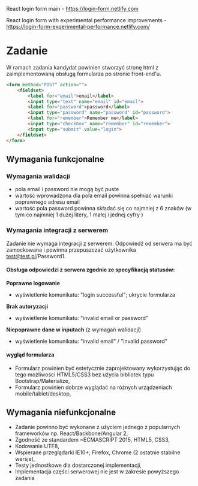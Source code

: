 React login form main - https://login-form.netlify.com

React login form with experimental performance improvements - https://login-form-experimental-performance.netlify.com/ 

# Zadanie
W ramach zadania kandydat powinien stworzyć stronę html z zaimplementowaną obsługą formularza po stronie front-end'u.

```html
<form method="POST" action="">
    <fieldset>
        <label for="email">email</label>
        <input type="text" name="email" id="email">
        <label for="password">password</label>
        <input type="password" name="password" id="password">
        <label for="remember">Remember me</label>
        <input type="checkbox" name="remember" id="remember">
      	<input type="submit" value="login">
    </fieldset>
</form>
```

## Wymagania funkcjonalne
### Wymagania walidacji
- pola email i password nie mogą być puste
- wartość wprowadzona dla pola email powinna spełniać warunki poprawnego adresu email
- wartość pola password powinna składać się co najmniej z 6 znaków (w tym co najmniej 1 dużej litery, 1 małej i jednej cyfry
)

### Wymagania integracji z serwerem
Zadanie nie wymaga integracji z serwerem. Odpowiedź od serwera ma być zamockowana i powinna przepuszczać użytkownika test@test.pl/Password1.

#### Obsługa odpowiedzi z serwera zgodnie ze specyfikacją statusów:
**Poprawne logowanie**
- wyświetlenie komunikatu: "login successful"; ukrycie formularza

**Brak autoryzacji**
- wyświetlenie komunikatu: "invalid email or password"

**Niepoprawne dane w inputach** (z wymagań walidacji)
- wyświetlenie komunikatu: "invalid email" / "invalid password"


#### wygląd formularza
- Formularz powinien być estetycznie zaprojektowany wykorzystując do tego możliwości HTML5/CSS3 bez użycia bibliotek typu Bootstrap/Materialize,
- Formularz powinien dobrze wyglądać na różnych urządzeniach mobile/tablet/desktop,

## Wymagania niefunkcjonalne
- Zadanie powinno być wykonane z użyciem jednego z popularnych frameworków np. React/Backbone/Angular 2,
- Zgodność ze standardem ~ECMASCRIPT 2015, HTML5, CSS3,
- Kodowanie UTF8,
- Wspierane przeglądarki IE10+, Firefox, Chrome (2 ostatnie stabilne wersje),
- Testy jednostkowe dla dostarczonej implementacji,
- Implementacja części serwerowej nie jest w zakresie powyższego zadania

